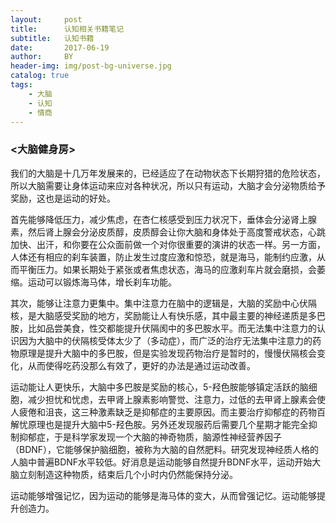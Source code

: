 ```yaml
---
layout:     post
title:      认知相关书籍笔记
subtitle:   认知书籍
date:       2017-06-19
author:     BY
header-img: img/post-bg-universe.jpg
catalog: true
tags:
    - 大脑
    - 认知
    - 情商
---
```


### <大脑健身房>
我们的大脑是十几万年发展来的，已经适应了在动物状态下长期狩猎的危险状态，所以大脑需要让身体运动来应对各种状况，所以只有运动，大脑才会分泌物质给予奖励，这也是运动的好处。

首先能够降低压力，减少焦虑，在杏仁核感受到压力状况下，垂体会分泌肾上腺素，然后肾上腺会分泌皮质醇，皮质醇会让你大脑和身体处于高度警戒状态，心跳加快、出汗，和你要在公众面前做一个对你很重要的演讲的状态一样。另一方面，人体还有相应的刹车装置，防止发生过度应激和惊恐，就是海马，能制约应激，从而平衡压力。如果长期处于紧张或者焦虑状态，海马的应激刹车片就会磨损，会萎缩。运动可以锻炼海马体，增长刹车功能。

其次，能够让注意力更集中。集中注意力在脑中的逻辑是，大脑的奖励中心伏隔核，是大脑感受奖励的地方，奖励能让人有快乐感，其中最主要的神经递质是多巴胺，比如品尝美食，性交都能提升伏隔阂中的多巴胺水平。而无法集中注意力的认识因为大脑中的伏隔核受体太少了（多动症），而广泛的治疗无法集中注意力的药物原理是提升大脑中的多巴胺，但是实验发现药物治疗是暂时的，慢慢伏隔核会变化，从而使得吃药没那么有效了，更好的办法是通过运动改善。

运动能让人更快乐，大脑中多巴胺是奖励的核心，5-羟色胺能够镇定活跃的脑细胞，减少担忧和忧虑，去甲肾上腺素影响警觉、注意力，过低的去甲肾上腺素会使人疲倦和沮丧，这三种激素缺乏是抑郁症的主要原因。而主要治疗抑郁症的药物百解忧原理也是提升大脑中5-羟色胺。另外还发现服药后需要几个星期才能完全抑制抑郁症，于是科学家发现一个大脑的神奇物质，脑源性神经营养因子（BDNF），它能够保护脑细胞，被称为大脑的自然肥料。研究发现神经质人格的人脑中普遍BDNF水平较低。好消息是运动能够自然提升BDNF水平，运动开始大脑立刻制造这种物质，结束后几个小时内仍然能保持分泌。

运动能够增强记忆，因为运动的能够是海马体的变大，从而曾强记忆。运动能够提升创造力。
